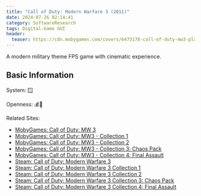 ```yaml
---
title: "Call of Duty: Modern Warfare 3 (2011)"
date: 2024-07-26 02:14:41
category: SoftwareResearch
tags: Digital-Game GUI
header:
  teaser: https://cdn.mobygames.com/covers/6473178-call-of-duty-mw3-playstation-3-front-cover.jpg
---
```


A modern military theme FPS game with cinematic experience.

## Basic Information

System: 🪟

Openness: 💰📕

Related Sites:

* [MobyGames: Call of Duty: MW 3](https://www.mobygames.com/game/53441/call-of-duty-mw3/)
* [MobyGames: Call of Duty: MW3 - Collection 1](https://www.mobygames.com/game/66745/call-of-duty-mw3-collection-1/)
* [MobyGames: Call of Duty: MW3 - Collection 2](https://www.mobygames.com/game/66750/call-of-duty-mw3-collection-2/)
* [MobyGames: Call of Duty: MW3 - Collection 3: Chaos Pack](https://www.mobygames.com/game/66754/call-of-duty-mw3-collection-3-chaos-pack/)
* [MobyGames: Call of Duty: MW3 - Collection 4: Final Assault](https://www.mobygames.com/game/66760/call-of-duty-mw3-collection-4-final-assault/)
* [Steam: Call of Duty: Modern Warfare 3](https://store.steampowered.com/app/115300/Call_of_Duty_Modern_Warfare_3_2011/)
* [Steam: Call of Duty: Modern Warfare 3 Collection 1](https://store.steampowered.com/app/42695/Call_of_Duty_Modern_Warfare_3_2011_Collection_1/)
* [Steam: Call of Duty: Modern Warfare 3 Collection 2](https://store.steampowered.com/app/42696/Call_of_Duty_Modern_Warfare_3_2011_Collection_2/)
* [Steam: Call of Duty: Modern Warfare 3 Collection 3: Chaos Pack](https://store.steampowered.com/app/42697/Call_of_Duty_Modern_Warfare_3_2011_Collection_3_Chaos_Pack/)
* [Steam: Call of Duty: Modern Warfare 3 Collection 4: Final Assault](https://store.steampowered.com/app/42698/Call_of_Duty_Modern_Warfare_3_2011_Collection_4_Final_Assault/)
